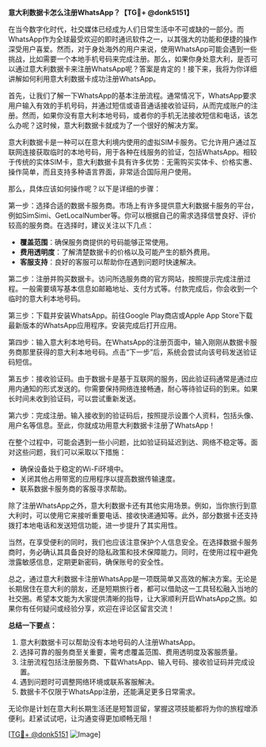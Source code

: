 **意大利数据卡怎么注册WhatsApp？【TG💪+ @donk5151】**

在当今数字化时代，社交媒体已经成为人们日常生活中不可或缺的一部分。而WhatsApp作为全球最受欢迎的即时通讯软件之一，以其强大的功能和便捷的操作深受用户喜爱。然而，对于身处海外的用户来说，使用WhatsApp可能会遇到一些挑战，比如需要一个本地手机号码来完成注册。那么，如果你身处意大利，是否可以通过意大利数据卡来注册WhatsApp呢？答案是肯定的！接下来，我将为你详细讲解如何利用意大利数据卡成功注册WhatsApp。

首先，让我们了解一下WhatsApp的基本注册流程。通常情况下，WhatsApp要求用户输入有效的手机号码，并通过短信或语音通话接收验证码，从而完成账户的注册。然而，如果你没有意大利本地号码，或者你的手机无法接收短信和电话，该怎么办呢？这时候，意大利数据卡就成为了一个很好的解决方案。

意大利数据卡是一种可以在意大利境内使用的虚拟SIM卡服务。它允许用户通过互联网连接获取临时的本地号码，用于各种在线服务的验证，包括WhatsApp。相较于传统的实体SIM卡，意大利数据卡具有许多优势：无需购买实体卡、价格实惠、操作简单，而且支持多种语言界面，非常适合国际用户使用。

那么，具体应该如何操作呢？以下是详细的步骤：

第一步：选择合适的数据卡服务商。市场上有许多提供意大利数据卡服务的平台，例如SimSimi、GetLocalNumber等。你可以根据自己的需求选择信誉良好、评价较高的服务商。在选择时，建议关注以下几点：
- **覆盖范围**：确保服务商提供的号码能够正常使用。
- **费用透明度**：了解清楚数据卡的价格以及可能产生的额外费用。
- **客服支持**：良好的客服可以帮助你在遇到问题时快速解决。

第二步：注册并购买数据卡。访问所选服务商的官方网站，按照提示完成注册过程。一般需要填写基本信息如邮箱地址、支付方式等。付款完成后，你会收到一个临时的意大利本地号码。

第三步：下载并安装WhatsApp。前往Google Play商店或Apple App Store下载最新版本的WhatsApp应用程序。安装完成后打开应用。

第四步：输入意大利本地号码。在WhatsApp的注册页面中，输入刚刚从数据卡服务商那里获得的意大利本地号码。点击“下一步”后，系统会尝试向该号码发送验证码短信。

第五步：接收验证码。由于数据卡是基于互联网的服务，因此验证码通常是通过应用内通知的形式发送的。你需要保持网络连接畅通，耐心等待验证码的到来。如果长时间未收到验证码，可以尝试重新发送。

第六步：完成注册。输入接收到的验证码后，按照提示设置个人资料，包括头像、用户名等信息。至此，你就成功用意大利数据卡注册了WhatsApp！

在整个过程中，可能会遇到一些小问题，比如验证码延迟到达、网络不稳定等。面对这些问题，我们可以采取以下措施：
- 确保设备处于稳定的Wi-Fi环境中。
- 关闭其他占用带宽的应用程序以提高数据传输速度。
- 联系数据卡服务商的客服寻求帮助。

除了注册WhatsApp之外，意大利数据卡还有其他实用场景。例如，当你旅行到意大利时，可以使用它来接听重要电话、接收快递通知等。此外，部分数据卡还支持拨打本地电话和发送短信功能，进一步提升了其实用性。

当然，在享受便利的同时，我们也应该注意保护个人信息安全。在选择数据卡服务商时，务必确认其具备良好的隐私政策和技术保障能力。同时，在使用过程中避免泄露敏感信息，定期更新密码，确保账号的安全性。

总之，通过意大利数据卡注册WhatsApp是一项既简单又高效的解决方案。无论是长期居住在意大利的朋友，还是短期旅行者，都可以借助这一工具轻松融入当地的社交圈。希望本文能为大家提供清晰的指导，让大家顺利开启WhatsApp之旅。如果你有任何疑问或经验分享，欢迎在评论区留言交流！

**总结一下要点：**
1. 意大利数据卡可以帮助没有本地号码的人注册WhatsApp。
2. 选择可靠的服务商至关重要，需考虑覆盖范围、费用透明度及客服质量。
3. 注册流程包括注册服务商、下载WhatsApp、输入号码、接收验证码并完成设置。
4. 遇到问题时可调整网络环境或联系客服解决。
5. 数据卡不仅限于WhatsApp注册，还能满足更多日常需求。

无论你是计划在意大利长期生活还是短暂逗留，掌握这项技能都将为你的旅程增添便利。赶紧试试吧，让沟通变得更加顺畅无阻！

[[TG💪+ @donk5151](https://t.me/s/donk5151) ![Image](https://i.postimg.cc/rwNCRYN7/Snipaste-2025-04-30-17-27-05.png)]